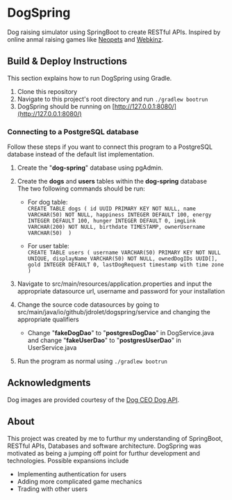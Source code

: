 # DogSpring
Dog raising simulator using SpringBoot to create RESTful APIs. Inspired by online anmal raising games like [Neopets](https://www.neopets.com/) and [Webkinz](https://www.webkinz.com/).

## Build & Deploy Instructions
This section explains how to run DogSpring using Gradle.

1. Clone this repository
2. Navigate to this project's root directory and run `./gradlew bootrun`
3. DogSpring should be running on [http://127.0.0.1:8080/](http://127.0.0.1:8080/)

### Connecting to a PostgreSQL database
Follow these steps if you want to connect this program to a PostgreSQL database instead of the default list implementation.

1. Create the "**dog-spring**" database using pgAdmin.
2. Create the **dogs** and **users** tables within the **dog-spring** database <br>
The two following commands should be run:

    - For dog table: <br>
`CREATE TABLE dogs (
	id UUID PRIMARY KEY NOT NULL,
	name VARCHAR(50) NOT NULL,
	happiness INTEGER DEFAULT 100,
	energy INTEGER DEFAULT 100,
	hunger INTEGER DEFAULT 0,
	imgLink VARCHAR(200) NOT NULL,
	birthdate TIMESTAMP,
	ownerUsername VARCHAR(50) 
)`

    - For user table: <br>
`CREATE TABLE users (
	username VARCHAR(50) PRIMARY KEY NOT NULL UNIQUE,
	displayName VARCHAR(50) NOT NULL,
	ownedDogIDs UUID[],
	gold INTEGER DEFAULT 0,
	lastDogRequest timestamp with time zone 
)`

3. Navigate to src/main/resources/application.properties and input the appropriate datasource url, username and password for your installation
4. Change the source code datasources by going to src/main/java/io/github/jdrolet/dogspring/service and changing the appropriate qualifiers <br>
    - Change "**fakeDogDao**" to "**postgresDogDao**" in DogService.java and change "**fakeUserDao**" to "**postgresUserDao**" in UserService.java
5. Run the program as normal using `./gradlew bootrun`

## Acknowledgments
Dog images are provided courtesy of the [Dog CEO Dog API](https://dog.ceo/dog-api/).

## About
This project was created by me  to furthur my understanding of SpringBoot, RESTful APIs, Databases and software architecture. DogSpring was motivated as being a jumping off point for furthur development and technologies. Possible expansions include 
- Implementing authentication for users
- Adding more complicated game mechanics
- Trading with other users

